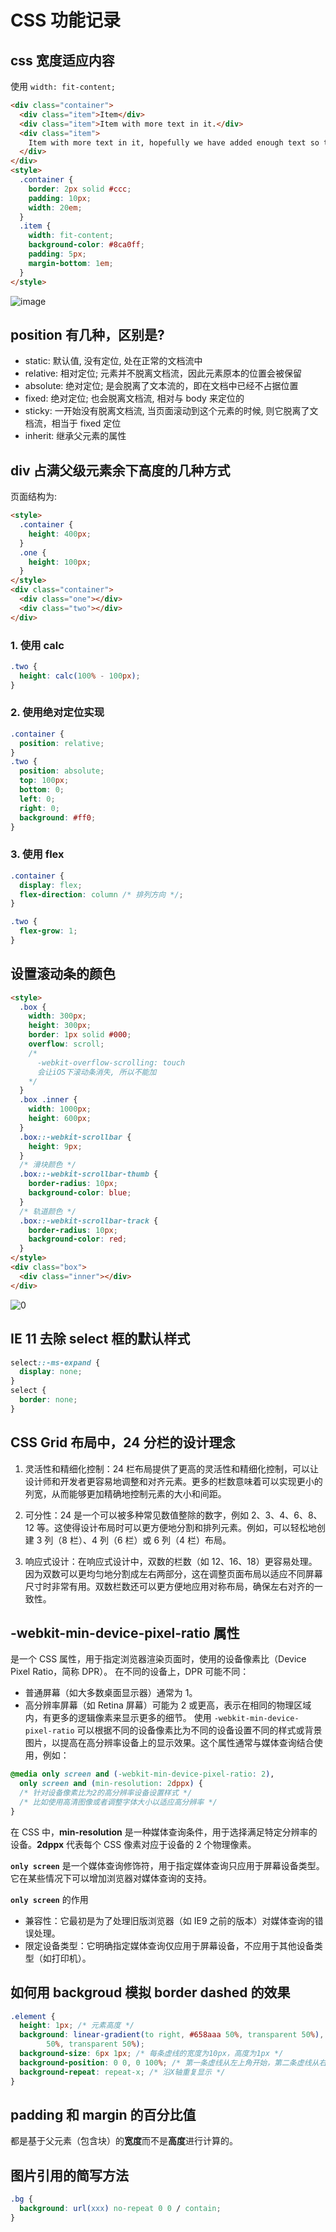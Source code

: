 # CSS 功能记录

## css 宽度适应内容

使用 `width: fit-content;`

```html
<div class="container">
  <div class="item">Item</div>
  <div class="item">Item with more text in it.</div>
  <div class="item">
    Item with more text in it, hopefully we have added enough text so the text will start to wrap.
  </div>
</div>
<style>
  .container {
    border: 2px solid #ccc;
    padding: 10px;
    width: 20em;
  }
  .item {
    width: fit-content;
    background-color: #8ca0ff;
    padding: 5px;
    margin-bottom: 1em;
  }
</style>
```

![image](https://github.com/user-attachments/assets/0da54264-908e-4093-89bd-61b88d7cea80)

## position 有几种，区别是?

- static: 默认值, 没有定位, 处在正常的文档流中
- relative: 相对定位; 元素并不脱离文档流，因此元素原本的位置会被保留
- absolute: 绝对定位; 是会脱离了文本流的，即在文档中已经不占据位置
- fixed: 绝对定位; 也会脱离文档流, 相对与 body 来定位的
- sticky: 一开始没有脱离文档流, 当页面滚动到这个元素的时候, 则它脱离了文档流，相当于 fixed 定位
- inherit: 继承父元素的属性

## div 占满父级元素余下高度的几种方式

页面结构为:

```html
<style>
  .container {
    height: 400px;
  }
  .one {
    height: 100px;
  }
</style>
<div class="container">
  <div class="one"></div>
  <div class="two"></div>
</div>
```

### 1. 使用 calc

```css
.two {
  height: calc(100% - 100px);
}
```

### 2. 使用绝对定位实现

```css
.container {
  position: relative;
}
.two {
  position: absolute;
  top: 100px;
  bottom: 0;
  left: 0;
  right: 0;
  background: #ff0;
}
```

### 3. 使用 flex

```css
.container {
  display: flex;
  flex-direction: column /* 排列方向 */;
}

.two {
  flex-grow: 1;
}
```

## 设置滚动条的颜色

```html
<style>
  .box {
    width: 300px;
    height: 300px;
    border: 1px solid #000;
    overflow: scroll;
    /*
      -webkit-overflow-scrolling: touch
      会让iOS下滚动条消失, 所以不能加
    */
  }
  .box .inner {
    width: 1000px;
    height: 600px;
  }
  .box::-webkit-scrollbar {
    height: 9px;
  }
  /* 滑块颜色 */
  .box::-webkit-scrollbar-thumb {
    border-radius: 10px;
    background-color: blue;
  }
  /* 轨道颜色 */
  .box::-webkit-scrollbar-track {
    border-radius: 10px;
    background-color: red;
  }
</style>
<div class="box">
  <div class="inner"></div>
</div>
```

![0](https://github.com/user-attachments/assets/9b79d42f-78d4-482a-929a-a73a9663e3c4)

## IE 11 去除 select 框的默认样式

```css
select::-ms-expand {
  display: none;
}
select {
  border: none;
}
```

## CSS Grid 布局中，24 分栏的设计理念

1. 灵活性和精细化控制：24 栏布局提供了更高的灵活性和精细化控制，可以让设计师和开发者更容易地调整和对齐元素。更多的栏数意味着可以实现更小的列宽，从而能够更加精确地控制元素的大小和间距。

2. 可分性：24 是一个可以被多种常见数值整除的数字，例如 2、3、4、6、8、12 等。这使得设计布局时可以更方便地分割和排列元素。例如，可以轻松地创建 3 列（8 栏）、4 列（6 栏）或 6 列（4 栏）布局。

3. 响应式设计：在响应式设计中，双数的栏数（如 12、16、18）更容易处理。因为双数可以更均匀地分割成左右两部分，这在调整页面布局以适应不同屏幕尺寸时非常有用。双数栏数还可以更方便地应用对称布局，确保左右对齐的一致性。

## -webkit-min-device-pixel-ratio 属性

是一个 CSS 属性，用于指定浏览器渲染页面时，使用的设备像素比（Device Pixel Ratio，简称 DPR）。
在不同的设备上，DPR 可能不同：

- 普通屏幕（如大多数桌面显示器）通常为 1。
- 高分辨率屏幕（如 Retina 屏幕）可能为 2 或更高，表示在相同的物理区域内，有更多的逻辑像素来显示更多的细节。
  使用 `-webkit-min-device-pixel-ratio` 可以根据不同的设备像素比为不同的设备设置不同的样式或背景图片，以提高在高分辨率设备上的显示效果。这个属性通常与媒体查询结合使用，例如：

```css
@media only screen and (-webkit-min-device-pixel-ratio: 2),
  only screen and (min-resolution: 2dppx) {
  /* 针对设备像素比为2的高分辨率设备设置样式 */
  /* 比如使用高清图像或者调整字体大小以适应高分辨率 */
}
```

在 CSS 中，**min-resolution** 是一种媒体查询条件，用于选择满足特定分辨率的设备。**2dppx** 代表每个 CSS 像素对应于设备的 2 个物理像素。

**`only screen`** 是一个媒体查询修饰符，用于指定媒体查询只应用于屏幕设备类型。它在某些情况下可以增加浏览器对媒体查询的支持。

**`only screen`** 的作用

- 兼容性：它最初是为了处理旧版浏览器（如 IE9 之前的版本）对媒体查询的错误处理。
- 限定设备类型：它明确指定媒体查询仅应用于屏幕设备，不应用于其他设备类型（如打印机）。

## 如何用 backgroud 模拟 border dashed 的效果

```css
.element {
  height: 1px; /* 元素高度 */
  background: linear-gradient(to right, #658aaa 50%, transparent 50%), linear-gradient(to right, #658aaa
        50%, transparent 50%);
  background-size: 6px 1px; /* 每条虚线的宽度为10px，高度为1px */
  background-position: 0 0, 0 100%; /* 第一条虚线从左上角开始，第二条虚线从右下角开始 */
  background-repeat: repeat-x; /* 沿X轴重复显示 */
}
```

## padding 和 margin 的百分比值

都是基于父元素（包含块）的**宽度**而不是**高度**进行计算的。

## 图片引用的简写方法

```css
.bg {
  background: url(xxx) no-repeat 0 0 / contain;
}
```
